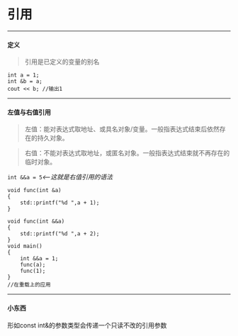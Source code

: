 # 引用
---
#### 定义
> 引用是已定义的变量的别名

```
int a = 1;
int &b = a;
cout << b; //输出1
```

---
#### 左值与右值引用
> 左值：能对表达式取地址、或具名对象/变量。一般指表达式结束后依然存在的持久对象。

> 右值：不能对表达式取地址，或匿名对象。一般指表达式结束就不再存在的临时对象。

`int &&a = 5`*<——这就是右值引用的语法*
```
void func(int &a)
{
    std::printf("%d ",a + 1);
}

void func(int &&a)
{
    std::printf("%d ",a + 2);
}
void main()
{
    int &&a = 1;
    func(a);
    func(1);
}
//在重载上的应用
```
---
#### 小东西

形如const int&的参数类型会传递一个只读不改的引用参数
